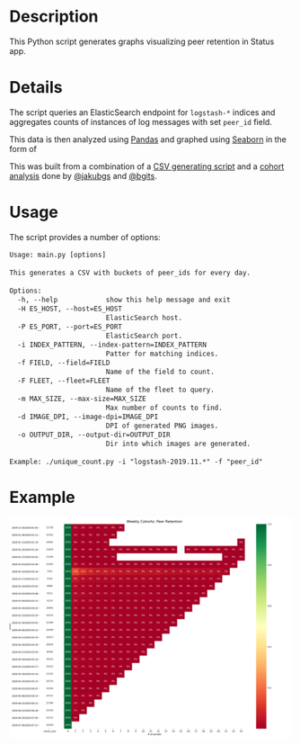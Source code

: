 # Description

This Python script generates graphs visualizing peer retention in Status app.

# Details

The script queries an ElasticSearch endpoint for `logstash-*` indices and aggregates counts of instances of log messages with set `peer_id` field.

This data is then analyzed using [Pandas](https://pandas.pydata.org/) and graphed using [Seaborn](https://seaborn.pydata.org/) in the form of 

This was built from a combination of a [CSV generating script](https://github.com/status-im/infra-utils/blob/d1e0426cc28a1b20a182f341c55c4e295912fe35/elasticsearch/unique_count.py) and a [cohort analysis](https://colab.research.google.com/drive/1Osl3EXbKR2_iwAhOHmAiCum9F6IquRX2) done by [@jakubgs](https://github.com/jakubgs) and [@bgits](https://github.com/bgits).

# Usage

The script provides a number of options:
```
Usage: main.py [options]

This generates a CSV with buckets of peer_ids for every day.

Options:
  -h, --help            show this help message and exit
  -H ES_HOST, --host=ES_HOST
                        ElasticSearch host.
  -P ES_PORT, --port=ES_PORT
                        ElasticSearch port.
  -i INDEX_PATTERN, --index-pattern=INDEX_PATTERN
                        Patter for matching indices.
  -f FIELD, --field=FIELD
                        Name of the field to count.
  -F FLEET, --fleet=FLEET
                        Name of the fleet to query.
  -m MAX_SIZE, --max-size=MAX_SIZE
                        Max number of counts to find.
  -d IMAGE_DPI, --image-dpi=IMAGE_DPI
                        DPI of generated PNG images.
  -o OUTPUT_DIR, --output-dir=OUTPUT_DIR
                        Dir into which images are generated.

Example: ./unique_count.py -i "logstash-2019.11.*" -f "peer_id"
```

# Example

![](examples/weekly_cohorts.png)
